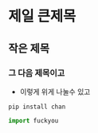 # 제일 큰제목

## 작은 제목

### 그 다음 제목이고

- 이렇게 위게 나눌수 있고

```
pip install chan
```

```python
import fuckyou
```
